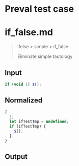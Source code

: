 # Preval test case

# if_false.md

> ifelse > simple > if_false
>
> Eliminate simple tautology

## Input

`````js filename=intro
if (void 1) $();
`````

## Normalized

`````js filename=intro
{
  1;
  let ifTestTmp = undefined;
  if (ifTestTmp) {
    $();
  }
}
`````

## Output

`````js filename=intro

`````
